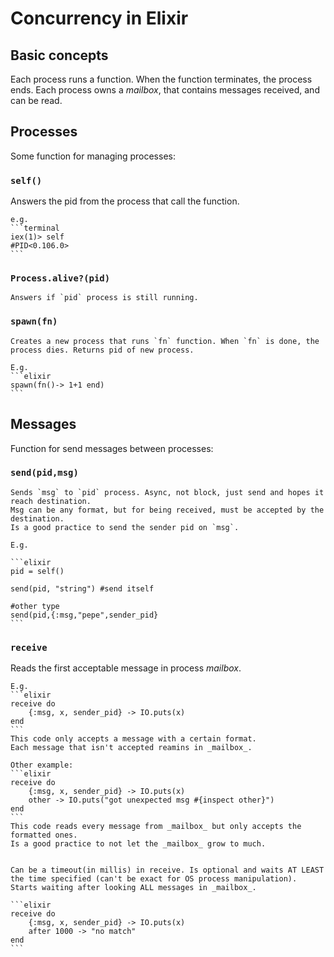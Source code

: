 # Concurrency in Elixir

## Basic concepts
Each process runs a function. When the function terminates, the process ends.
Each process owns a _mailbox_, that contains messages received, and can be read.

## Processes
Some function for managing processes:

### `self()` 
  Answers the pid from the process that call the function.

	e.g.
	```terminal
	iex(1)> self
	#PID<0.106.0>
	```

###	`Process.alive?(pid)` 
	Answers if `pid` process is still running.


###	`spawn(fn)` 
	Creates a new process that runs `fn` function. When `fn` is done, the process dies. Returns pid of new process.

	E.g.
	```elixir
	spawn(fn()-> 1+1 end)
	```

## Messages
Function for send messages between processes:

### `send(pid,msg)`
	Sends `msg` to `pid` process. Async, not block, just send and hopes it reach destination.
	Msg can be any format, but for being received, must be accepted by the destination.
	Is a good practice to send the sender pid on `msg`.

	E.g.

	```elixir
	pid = self()

	send(pid, "string") #send itself

	#other type
	send(pid,{:msg,"pepe",sender_pid}
	```

### `receive` 
  Reads the first acceptable message in process _mailbox_.

	E.g.
	```elixir
	receive do
		{:msg, x, sender_pid} -> IO.puts(x)
	end
	```
	This code only accepts a message with a certain format.
	Each message that isn't accepted reamins in _mailbox_.

	Other example:
	```elixir
	receive do
		{:msg, x, sender_pid} -> IO.puts(x)
		other -> IO.puts("got unexpected msg #{inspect other}")
	end
	```
	This code reads every message from _mailbox_ but only accepts the formatted ones.
	Is a good practice to not let the _mailbox_ grow to much.

	
	Can be a timeout(in millis) in receive. Is optional and waits AT LEAST the time specified (can't be exact for OS process manipulation).
	Starts waiting after looking ALL messages in _mailbox_.
	
	```elixir
	receive do
		{:msg, x, sender_pid} -> IO.puts(x)
		after 1000 -> "no match"
	end
	```

